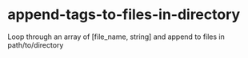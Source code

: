 # append-tags-to-files-in-directory
Loop through an array of [file_name, string] and append to files in path/to/directory

